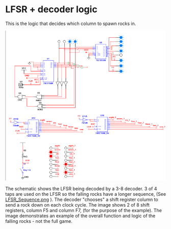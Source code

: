# LFSR + decoder logic
This is the logic that decides which column to spawn rocks in.

![LFSR Diagram](Falling_Lights_example.png)

The schematic shows the LFSR being decoded by a 3-8 decoder. 3 of 4 taps are used on the LFSR so the falling rocks have a longer sequence, (See [LFSR_Sequence.png](LFSR_Sequence.png)
). The decoder "chooses" a shift register column to send a rock down on each clock cycle. The image shows 2 of 8 shift registers, column F5 and column F7, (for the purpose of the example). The image demonstrates an example of the overall function and logic of the falling rocks - not the full game.
